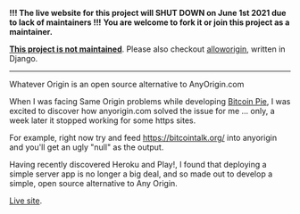 **!!! The live website for this project will SHUT DOWN on June 1st 2021 due to lack of maintainers !!!**
**You are welcome to fork it or join this project as a maintainer.**

**[This project is not maintained](https://github.com/ripper234/Whatever-Origin/issues/12)**. Please also checkout [alloworigin](https://github.com/Eiledon/alloworigin), written in Django.

-----


Whatever Origin is an open source alternative to AnyOrigin.com

When I was facing Same Origin problems while developing [Bitcoin Pie](http://bitcoinpie.com/), I was excited to discover how anyorigin.com solved the issue for me ... only, a week later it stopped working for some https sites.

For example, right now try and feed https://bitcointalk.org/ into anyorigin and you'll get an ugly "null" as the output.

Having recently discovered Heroku and Play!, I found that deploying a simple server app is no longer a big deal, and so made out to develop a simple, open source alternative to Any Origin.

[Live site](http://whateverorigin.org/).
